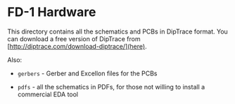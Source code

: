 FD-1 Hardware
============

This directory contains all the schematics and PCBs in DipTrace format. You can download a free version of DipTrace from [http://diptrace.com/download-diptrace/](here).

Also:

 * `gerbers` - Gerber and Excellon files for the PCBs

 * `pdfs` - all the schematics in PDFs, for those not willing
   to install a commercial EDA tool

